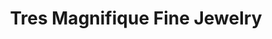 ---
title: "Tres Magnifique Fine Jewelry"
url: /larchmont/tres-magnifique-fine-jewelry/
shop: jewelry
---